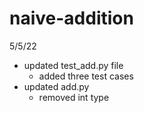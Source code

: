 # naive-addition

5/5/22
- updated test_add.py file
	- added three test cases
- updated add.py
	- removed int type